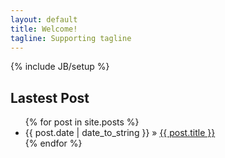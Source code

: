 ```yaml
---
layout: default
title: Welcome!
tagline: Supporting tagline
---
```

{% include JB/setup %}

<h2>Lastest Post</h2>
<ul class="unstyled">
  {% for post in site.posts %}
    <li><span>{{ post.date | date_to_string }}</span> &raquo; <a href="{{ BASE_PATH }}{{ post.url }}">{{ post.title }}</a></li>
  {% endfor %}
</ul>
